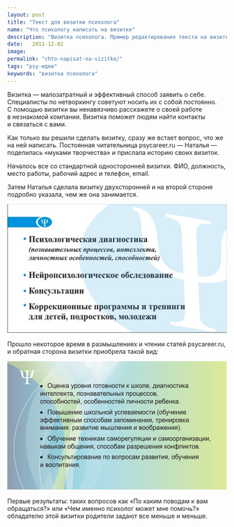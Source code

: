 ```yaml
---
layout: post
title: "Текст для визитки психолога"
name: "Что психологу написать на визитке"
description: "Визитка психолога. Пример редактирования текста на визитке."
date:   2011-12-02			 
image:
permalink: "chto-napisat-na-vizitke/"
tags: "psy-идеи"
keywords: "визитка психолога"
---
```


<p>Визитка&nbsp;— малозатратный и&nbsp;эффективный способ заявить о&nbsp;себе. Специалисты по&nbsp;нетворкингу советуют носить их&nbsp;с&nbsp;собой постоянно. С&nbsp;помощью визитки вы&nbsp;ненавязчиво расскажете о&nbsp;своей работе в&nbsp;незнакомой компании. Визитка поможет людям найти контакты и&nbsp;связаться с&nbsp;вами.</p>
<p>Как только вы&nbsp;решили сделать визитку, сразу&nbsp;же встает вопрос, что&nbsp;же на&nbsp;ней написать. Постоянная читательница psycareer.ru&nbsp;— Наталья&nbsp;— поделилась «муками творчества» и&nbsp;прислала историю своих визиток.</p>
<p>Началось все со&nbsp;стандартной односторонней визитки. ФИО, должность, место работы, рабочий адрес и&nbsp;телефон, email.</p>
<p>Затем Наталья сделала визитку двухсторонней и&nbsp;на&nbsp;второй стороне подробно указала, чем&nbsp;же она занимается.</p>


<p><img src="/images/vizitka1.jpg" alt="psycareer.ru: работа над визиткой. этап 1" width="531" height="295" title="psycareer.ru: работа над визиткой. этап 1" layout="responsive" /></p>
<p>Прошло некоторое время в&nbsp;размышлениях и&nbsp;чтении статей psycareer.ru, и&nbsp;обратная сторона визитки приобрела такой вид:</p>
<p><img src="/images/vizitka2.jpg" alt="psycareer.ru: работа над визиткой. этап 2" width="531" height="295" title="psycareer.ru: работа над визиткой. этап 2" layout="responsive"/></p>
<p>Первые результаты: таких вопросов как «По&nbsp;каким поводам к&nbsp;вам обращаться?» или «Чем именно психолог может мне помочь?» обладателю этой визитки родители задают все меньше и&nbsp;меньше.</p>
